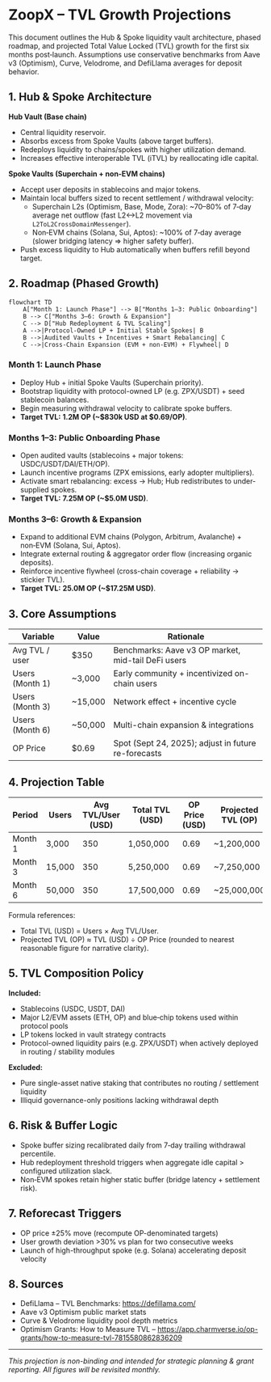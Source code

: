 # ZoopX – TVL Growth Projections

This document outlines the Hub & Spoke liquidity vault architecture, phased roadmap, and projected Total Value Locked (TVL) growth for the first six months post‑launch. Assumptions use conservative benchmarks from Aave v3 (Optimism), Curve, Velodrome, and DefiLlama averages for deposit behavior.

## 1. Hub & Spoke Architecture

**Hub Vault (Base chain)**
* Central liquidity reservoir.
* Absorbs excess from Spoke Vaults (above target buffers).
* Redeploys liquidity to chains/spokes with higher utilization demand.
* Increases effective interoperable TVL (iTVL) by reallocating idle capital.

**Spoke Vaults (Superchain + non‑EVM chains)**
* Accept user deposits in stablecoins and major tokens.
* Maintain local buffers sized to recent settlement / withdrawal velocity:
  * Superchain L2s (Optimism, Base, Mode, Zora): ~70–80% of 7‑day average net outflow (fast L2<->L2 movement via `L2ToL2CrossDomainMessenger`).
  * Non‑EVM chains (Solana, Sui, Aptos): ~100% of 7‑day average (slower bridging latency => higher safety buffer).
* Push excess liquidity to Hub automatically when buffers refill beyond target.

## 2. Roadmap (Phased Growth)

```mermaid
flowchart TD
    A["Month 1: Launch Phase"] --> B["Months 1–3: Public Onboarding"]
    B --> C["Months 3–6: Growth & Expansion"]
    C --> D["Hub Redeployment & TVL Scaling"]
    A -->|Protocol-Owned LP + Initial Stable Spokes| B
    B -->|Audited Vaults + Incentives + Smart Rebalancing| C
    C -->|Cross-Chain Expansion (EVM + non-EVM) + Flywheel| D
```

### Month 1: Launch Phase
* Deploy Hub + initial Spoke Vaults (Superchain priority).
* Bootstrap liquidity with protocol-owned LP (e.g. ZPX/USDT) + seed stablecoin balances.
* Begin measuring withdrawal velocity to calibrate spoke buffers.
* **Target TVL:** **1.2M OP (~$830k USD at $0.69/OP)**.

### Months 1–3: Public Onboarding Phase
* Open audited vaults (stablecoins + major tokens: USDC/USDT/DAI/ETH/OP).
* Launch incentive programs (ZPX emissions, early adopter multipliers).
* Activate smart rebalancing: excess → Hub; Hub redistributes to under-supplied spokes.
* **Target TVL:** **7.25M OP (~$5.0M USD)**.

### Months 3–6: Growth & Expansion
* Expand to additional EVM chains (Polygon, Arbitrum, Avalanche) + non‑EVM (Solana, Sui, Aptos).
* Integrate external routing & aggregator order flow (increasing organic deposits).
* Reinforce incentive flywheel (cross-chain coverage + reliability -> stickier TVL).
* **Target TVL:** **25.0M OP (~$17.25M USD)**.

## 3. Core Assumptions

| Variable | Value | Rationale |
|----------|-------|-----------|
| Avg TVL / user | $350 | Benchmarks: Aave v3 OP market, mid-tail DeFi users |
| Users (Month 1) | ~3,000 | Early community + incentivized on-chain users |
| Users (Month 3) | ~15,000 | Network effect + incentive cycle |
| Users (Month 6) | ~50,000 | Multi-chain expansion & integrations |
| OP Price | $0.69 | Spot (Sept 24, 2025); adjust in future re-forecasts |

## 4. Projection Table

| Period   | Users  | Avg TVL/User (USD) | Total TVL (USD) | OP Price (USD) | Projected TVL (OP) |
|----------|--------|--------------------|-----------------|----------------|--------------------|
| Month 1  | 3,000  | 350                | 1,050,000       | 0.69           | ~1,200,000         |
| Month 3  | 15,000 | 350                | 5,250,000       | 0.69           | ~7,250,000         |
| Month 6  | 50,000 | 350                | 17,500,000      | 0.69           | ~25,000,000        |

Formula references:
* Total TVL (USD) = Users × Avg TVL/User.
* Projected TVL (OP) ≈ TVL (USD) ÷ OP Price (rounded to nearest reasonable figure for narrative clarity).

## 5. TVL Composition Policy

**Included:**
* Stablecoins (USDC, USDT, DAI)
* Major L2/EVM assets (ETH, OP) and blue‑chip tokens used within protocol pools
* LP tokens locked in vault strategy contracts
* Protocol-owned liquidity pairs (e.g. ZPX/USDT) when actively deployed in routing / stability modules

**Excluded:**
* Pure single-asset native staking that contributes no routing / settlement liquidity
* Illiquid governance-only positions lacking withdrawal depth

## 6. Risk & Buffer Logic
* Spoke buffer sizing recalibrated daily from 7‑day trailing withdrawal percentile.
* Hub redeployment threshold triggers when aggregate idle capital > configured utilization slack.
* Non‑EVM spokes retain higher static buffer (bridge latency + settlement risk).

## 7. Reforecast Triggers
* OP price ±25% move (recompute OP-denominated targets)
* User growth deviation >30% vs plan for two consecutive weeks
* Launch of high-throughput spoke (e.g. Solana) accelerating deposit velocity

## 8. Sources
* DefiLlama – TVL Benchmarks: https://defillama.com/
* Aave v3 Optimism public market stats
* Curve & Velodrome liquidity pool depth metrics
* Optimism Grants: How to Measure TVL – https://app.charmverse.io/op-grants/how-to-measure-tvl-7815580862836209

---
_This projection is non-binding and intended for strategic planning & grant reporting. All figures will be revisited monthly._
